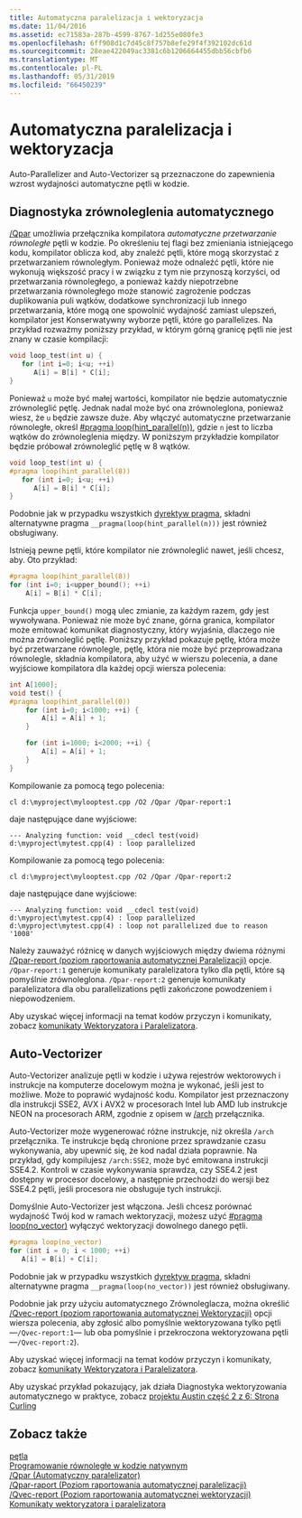 ```yaml
---
title: Automatyczna paralelizacja i wektoryzacja
ms.date: 11/04/2016
ms.assetid: ec71583a-287b-4599-8767-1d255e080fe3
ms.openlocfilehash: 6ff908d1c7d45c8f757b8efe29f4f392102dc61d
ms.sourcegitcommit: 28eae422049ac3381c6b1206664455dbb56cbfb6
ms.translationtype: MT
ms.contentlocale: pl-PL
ms.lasthandoff: 05/31/2019
ms.locfileid: "66450239"
---
```

# <a name="auto-parallelization-and-auto-vectorization"></a>Automatyczna paralelizacja i wektoryzacja

Auto-Parallelizer and Auto-Vectorizer są przeznaczone do zapewnienia wzrost wydajności automatyczne pętli w kodzie.

## <a name="auto-parallelizer"></a>Diagnostyka zrównoleglenia automatycznego

[/Qpar](../build/reference/qpar-auto-parallelizer.md) umożliwia przełącznika kompilatora *automatyczne przetwarzanie równoległe* pętli w kodzie. Po określeniu tej flagi bez zmieniania istniejącego kodu, kompilator oblicza kod, aby znaleźć pętli, które mogą skorzystać z przetwarzaniem równoległym. Ponieważ może odnaleźć pętli, które nie wykonują większość pracy i w związku z tym nie przynoszą korzyści, od przetwarzania równoległego, a ponieważ każdy niepotrzebne przetwarzania równoległego może stanowić zagrożenie podczas duplikowania puli wątków, dodatkowe synchronizacji lub innego przetwarzania, które mogą one spowolnić wydajność zamiast ulepszeń, kompilator jest Konserwatywny wyborze pętli, które go parallelizes. Na przykład rozważmy poniższy przykład, w którym górną granicę pętli nie jest znany w czasie kompilacji:

```cpp
void loop_test(int u) {
   for (int i=0; i<u; ++i)
      A[i] = B[i] * C[i];
}
```

Ponieważ `u` może być małej wartości, kompilator nie będzie automatycznie zrównoleglić pętlę. Jednak nadal może być ona zrównoleglona, ponieważ wiesz, że `u` będzie zawsze duże. Aby włączyć automatyczne przetwarzanie równoległe, określ [#pragma loop(hint_parallel(n))](../preprocessor/loop.md), gdzie `n` jest to liczba wątków do zrównoleglenia między. W poniższym przykładzie kompilator będzie próbował zrównoleglić pętlę w 8 wątków.

```cpp
void loop_test(int u) {
#pragma loop(hint_parallel(8))
   for (int i=0; i<u; ++i)
      A[i] = B[i] * C[i];
}
```

Podobnie jak w przypadku wszystkich [dyrektyw pragma](../preprocessor/pragma-directives-and-the-pragma-keyword.md), składni alternatywne pragma `__pragma(loop(hint_parallel(n)))` jest również obsługiwany.

Istnieją pewne pętli, które kompilator nie zrównoleglić nawet, jeśli chcesz, aby. Oto przykład:

```cpp
#pragma loop(hint_parallel(8))
for (int i=0; i<upper_bound(); ++i)
    A[i] = B[i] * C[i];
```

Funkcja `upper_bound()` mogą ulec zmianie, za każdym razem, gdy jest wywoływana. Ponieważ nie może być znane, górna granica, kompilator może emitować komunikat diagnostyczny, który wyjaśnia, dlaczego nie można zrównoleglić pętlę. Poniższy przykład pokazuje pętlę, która może być przetwarzane równolegle, pętlę, która nie może być przeprowadzana równolegle, składnia kompilatora, aby użyć w wierszu polecenia, a dane wyjściowe kompilatora dla każdej opcji wiersza polecenia:

```cpp
int A[1000];
void test() {
#pragma loop(hint_parallel(0))
    for (int i=0; i<1000; ++i) {
        A[i] = A[i] + 1;
    }

    for (int i=1000; i<2000; ++i) {
        A[i] = A[i] + 1;
    }
}
```

Kompilowanie za pomocą tego polecenia:

`cl d:\myproject\mylooptest.cpp /O2 /Qpar /Qpar-report:1`

daje następujące dane wyjściowe:

```Output
--- Analyzing function: void __cdecl test(void)
d:\myproject\mytest.cpp(4) : loop parallelized
```

Kompilowanie za pomocą tego polecenia:

`cl d:\myproject\mylooptest.cpp /O2 /Qpar /Qpar-report:2`

daje następujące dane wyjściowe:

```Output
--- Analyzing function: void __cdecl test(void)
d:\myproject\mytest.cpp(4) : loop parallelized
d:\myproject\mytest.cpp(4) : loop not parallelized due to reason '1008'
```

Należy zauważyć różnicę w danych wyjściowych między dwiema różnymi [/Qpar-report (poziom raportowania automatycznej Paralelizacji)](../build/reference/qpar-report-auto-parallelizer-reporting-level.md) opcje. `/Qpar-report:1` generuje komunikaty paralelizatora tylko dla pętli, które są pomyślnie zrównoleglona. `/Qpar-report:2` generuje komunikaty paralelizatora dla obu parallelizations pętli zakończone powodzeniem i niepowodzeniem.

Aby uzyskać więcej informacji na temat kodów przyczyn i komunikaty, zobacz [komunikaty Wektoryzatora i Paralelizatora](../error-messages/tool-errors/vectorizer-and-parallelizer-messages.md).

## <a name="auto-vectorizer"></a>Auto-Vectorizer

Auto-Vectorizer analizuje pętli w kodzie i używa rejestrów wektorowych i instrukcje na komputerze docelowym można je wykonać, jeśli jest to możliwe. Może to poprawić wydajność kodu. Kompilator jest przeznaczony dla instrukcji SSE2, AVX i AVX2 w procesorach Intel lub AMD lub instrukcje NEON na procesorach ARM, zgodnie z opisem w [/arch](../build/reference/arch-minimum-cpu-architecture.md) przełącznika.

Auto-Vectorizer może wygenerować różne instrukcje, niż określa `/arch` przełącznika. Te instrukcje będą chronione przez sprawdzanie czasu wykonywania, aby upewnić się, że kod nadal działa poprawnie. Na przykład, gdy kompilujesz `/arch:SSE2`, może być emitowana instrukcji SSE4.2. Kontroli w czasie wykonywania sprawdza, czy SSE4.2 jest dostępny w procesor docelowy, a następnie przechodzi do wersji bez SSE4.2 pętli, jeśli procesora nie obsługuje tych instrukcji.

Domyślnie Auto-Vectorizer jest włączona. Jeśli chcesz porównać wydajność Twój kod w ramach wektoryzacji, możesz użyć [#pragma loop(no_vector)](../preprocessor/loop.md) wyłączyć wektoryzacji dowolnego danego pętli.

```cpp
#pragma loop(no_vector)
for (int i = 0; i < 1000; ++i)
   A[i] = B[i] + C[i];
```

Podobnie jak w przypadku wszystkich [dyrektyw pragma](../preprocessor/pragma-directives-and-the-pragma-keyword.md), składni alternatywne pragma `__pragma(loop(no_vector))` jest również obsługiwany.

Podobnie jak przy użyciu automatycznego Zrównoleglacza, można określić [/Qvec-report (poziom raportowania automatycznej Wektoryzacji)](../build/reference/qvec-report-auto-vectorizer-reporting-level.md) opcji wiersza polecenia, aby zgłosić albo pomyślnie wektoryzowana tylko pętli —`/Qvec-report:1`— lub oba pomyślnie i przekroczona wektoryzowana pętli —`/Qvec-report:2`).

Aby uzyskać więcej informacji na temat kodów przyczyn i komunikaty, zobacz [komunikaty Wektoryzatora i Paralelizatora](../error-messages/tool-errors/vectorizer-and-parallelizer-messages.md).

Aby uzyskać przykład pokazujący, jak działa Diagnostyka wektoryzowania automatycznego w praktyce, zobacz [projektu Austin część 2 z 6: Strona Curling](https://devblogs.microsoft.com/cppblog/project-austin-part-2-of-6-page-curling/)

## <a name="see-also"></a>Zobacz także

[pętla](../preprocessor/loop.md)<br/>
[Programowanie równoległe w kodzie natywnym](https://go.microsoft.com/fwlink/p/?linkid=263662)<br/>
[/Qpar (Automatyczny paralelizator)](../build/reference/qpar-auto-parallelizer.md)<br/>
[/Qpar-raport (Poziom raportowania automatycznej paralelizacji)](../build/reference/qpar-report-auto-parallelizer-reporting-level.md)<br/>
[/Qvec-report (Poziom raportowania automatycznej wektoryzacji)](../build/reference/qvec-report-auto-vectorizer-reporting-level.md)<br/>
[Komunikaty wektoryzatora i paralelizatora](../error-messages/tool-errors/vectorizer-and-parallelizer-messages.md)
